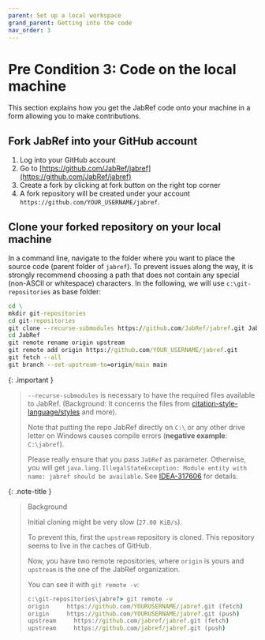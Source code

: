 ```yaml
---
parent: Set up a local workspace
grand_parent: Getting into the code
nav_order: 3
---
```


# Pre Condition 3: Code on the local machine

This section explains how you get the JabRef code onto your machine in a form allowing you to make contributions.

## Fork JabRef into your GitHub account

1. Log into your GitHub account
2. Go to [https://github.com/JabRef/jabref](https://github.com/JabRef/jabref)
3. Create a fork by clicking at fork button on the right top corner
4. A fork repository will be created under your account `https://github.com/YOUR_USERNAME/jabref`.

## Clone your forked repository on your local machine

In a command line, navigate to the folder where you want to place the source code (parent folder of `jabref`).
To prevent issues along the way, it is strongly recommend choosing a path that does not contain any special (non-ASCII or whitespace) characters.
In the following, we will use `c:\git-repositories` as base folder:

```cmd
cd \
mkdir git-repositories
cd git-repositories
git clone --recurse-submodules https://github.com/JabRef/jabref.git JabRef
cd JabRef
git remote rename origin upstream
git remote add origin https://github.com/YOUR_USERNAME/jabref.git
git fetch --all
git branch --set-upstream-to=origin/main main
```

{: .important }
> `--recurse-submodules` is necessary to have the required files available to JabRef. (Background: It concerns the files from [citation-style-language/styles](https://github.com/citation-style-language/styles) and more).
>
> Note that putting the repo JabRef directly on `C:\` or any other drive letter on Windows causes compile errors (**negative example**: `C:\jabref`).
>
> Please really ensure that you pass `JabRef` as parameter. Otherwise, you will get `java.lang.IllegalStateException: Module entity with name: jabref should be available`. See [IDEA-317606](https://youtrack.jetbrains.com/issue/IDEA-317606/Changing-only-the-case-of-the-Gradle-root-project-name-causes-exception-while-importing-project-java.lang.IllegalStateException) for details.

{: .note-title }
> Background
>
> Initial cloning might be very slow (`27.00 KiB/s`).
>
> To prevent this, first the `upstream` repository is cloned.
> This repository seems to live in the caches of GitHub.
>
> Now, you have two remote repositories, where `origin` is yours and `upstream` is the one of the JabRef organization.
>
> You can see it with `git remote -v`:
>
> ```cmd
> c:\git-repositories\jabref> git remote -v
> origin     https://github.com/YOURUSERNAME/jabref.git (fetch)
> origin     https://github.com/YOURUSERNAME/jabref.git (push)
> upstream     https://github.com/jabref/jabref.git (fetch)
> upstream     https://github.com/jabref/jabref.git (push)
> ```
